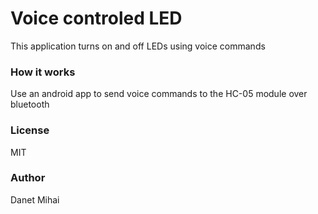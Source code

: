# Voice controled LED

This application turns on and off LEDs using voice commands

### How it works

Use an android app to send voice commands to the HC-05 module over bluetooth

### License
MIT

### Author
Danet Mihai
